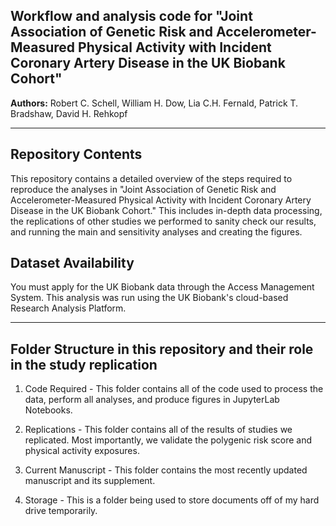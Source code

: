 Workflow and analysis code for "Joint Association of Genetic Risk and Accelerometer-Measured Physical Activity with Incident Coronary Artery Disease in the UK Biobank Cohort"
------------

__Authors:__ Robert C. Schell,
William H. Dow,
Lia C.H. Fernald,
Patrick T. Bradshaw,
David H. Rehkopf







---

Repository Contents
------------

This repository contains a detailed overview of the steps required to reproduce the analyses in "Joint Association of Genetic Risk and Accelerometer-Measured Physical Activity with Incident Coronary Artery Disease in the UK Biobank Cohort." This includes in-depth data processing, the replications of other studies we performed to sanity check our results, and running the main and sensitivity analyses and creating the figures.

Dataset Availability
-----------

You must apply for the UK Biobank data through the Access Management System. This analysis was run using the UK Biobank's cloud-based Research Analysis Platform.

---

Folder Structure in this repository and their role in the study replication
------------

1. Code Required - This folder contains all of the code used to process the data, perform all analyses, and produce figures in JupyterLab Notebooks.

2. Replications - This folder contains all of the results of studies we replicated. Most importantly, we validate the polygenic risk score and physical activity exposures.

3. Current Manuscript - This folder contains the most recently updated manuscript and its supplement.

4. Storage - This is a folder being used to store documents off of my hard drive temporarily.
